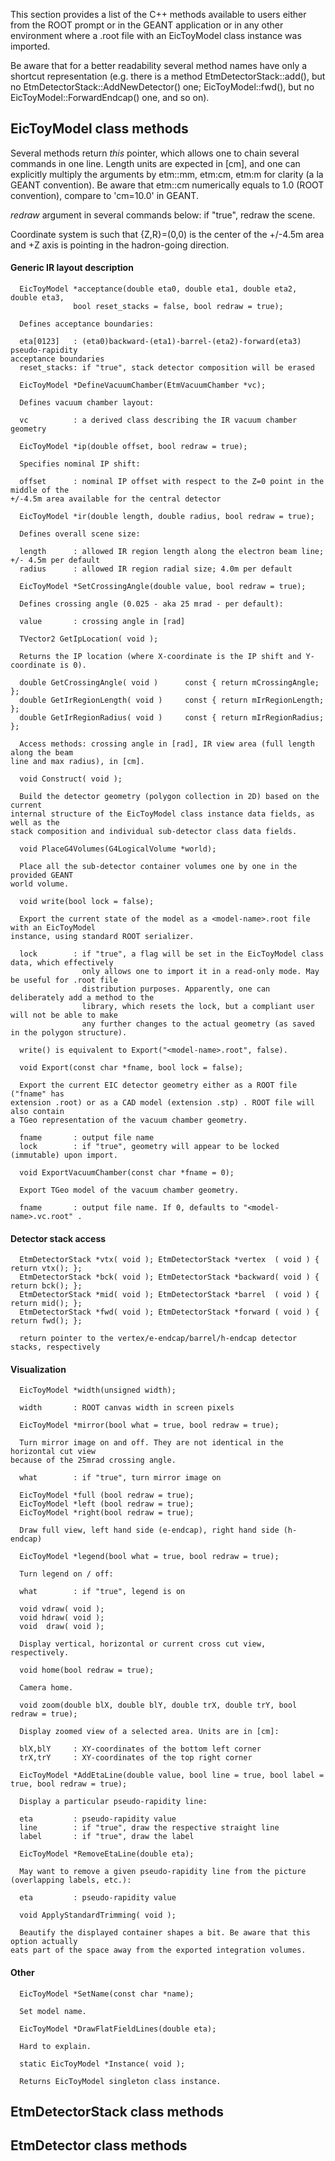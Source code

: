 
This section provides a list of the C++ methods available to users either from the 
ROOT prompt or in the GEANT application or in any other environment where a .root 
file with an EicToyModel class instance was imported.

Be aware that for a better readability several method names have only a shortcut 
representation (e.g. there is a method EtmDetectorStack::add(), but no 
EtmDetectorStack::AddNewDetector() one; EicToyModel::fwd(), but no 
EicToyModel::ForwardEndcap() one, and so on). 

EicToyModel class methods
-------------------------

  Several methods return *this* pointer, which allows one to chain several commands 
in one line. Length units are expected in [cm], and one can explicitly multiply the 
arguments by etm::mm, etm:cm, etm:m for clarity (a la GEANT convention). Be aware
that etm::cm numerically equals to 1.0 (ROOT convention), compare to 'cm=10.0' in GEANT.

  *redraw* argument in several commands below: if "true", redraw the scene.

  Coordinate system is such that {Z,R}=(0,0) is the center of the +/-4.5m area and +Z
axis is pointing in the hadron-going direction.

#### Generic IR layout description 

```
  EicToyModel *acceptance(double eta0, double eta1, double eta2, double eta3, 
			  bool reset_stacks = false, bool redraw = true);

  Defines acceptance boundaries:

  eta[0123]   : (eta0)backward-(eta1)-barrel-(eta2)-forward(eta3) pseudo-rapidity 
acceptance boundaries
  reset_stacks: if "true", stack detector composition will be erased
```

```
  EicToyModel *DefineVacuumChamber(EtmVacuumChamber *vc);

  Defines vacuum chamber layout:

  vc          : a derived class describing the IR vacuum chamber geometry
```

```
  EicToyModel *ip(double offset, bool redraw = true);

  Specifies nominal IP shift:

  offset      : nominal IP offset with respect to the Z=0 point in the middle of the 
+/-4.5m area available for the central detector
```

```
  EicToyModel *ir(double length, double radius, bool redraw = true);

  Defines overall scene size:

  length      : allowed IR region length along the electron beam line; +/- 4.5m per default
  radius      : allowed IR region radial size; 4.0m per default
```

```
  EicToyModel *SetCrossingAngle(double value, bool redraw = true);

  Defines crossing angle (0.025 - aka 25 mrad - per default):

  value       : crossing angle in [rad]
```

```
  TVector2 GetIpLocation( void );

  Returns the IP location (where X-coordinate is the IP shift and Y-coordinate is 0).
```

```
  double GetCrossingAngle( void )      const { return mCrossingAngle; };
  double GetIrRegionLength( void )     const { return mIrRegionLength; };
  double GetIrRegionRadius( void )     const { return mIrRegionRadius; };

  Access methods: crossing angle in [rad], IR view area (full length along the beam 
line and max radius), in [cm].
```

```
  void Construct( void );

  Build the detector geometry (polygon collection in 2D) based on the current 
internal structure of the EicToyModel class instance data fields, as well as the 
stack composition and individual sub-detector class data fields.
```

```
  void PlaceG4Volumes(G4LogicalVolume *world);

  Place all the sub-detector container volumes one by one in the provided GEANT 
world volume.
```

```
  void write(bool lock = false);

  Export the current state of the model as a <model-name>.root file with an EicToyModel
instance, using standard ROOT serializer.

  lock        : if "true", a flag will be set in the EicToyModel class data, which effectively
                only allows one to import it in a read-only mode. May be useful for .root file
                distribution purposes. Apparently, one can deliberately add a method to the 
                library, which resets the lock, but a compliant user will not be able to make 
                any further changes to the actual geometry (as saved in the polygon structure).

  write() is equivalent to Export("<model-name>.root", false). 
```

```
  void Export(const char *fname, bool lock = false);

  Export the current EIC detector geometry either as a ROOT file ("fname" has
extension .root) or as a CAD model (extension .stp) . ROOT file will also contain 
a TGeo representation of the vacuum chamber geometry. 

  fname       : output file name 
  lock        : if "true", geometry will appear to be locked (immutable) upon import.
```

```
  void ExportVacuumChamber(const char *fname = 0);

  Export TGeo model of the vacuum chamber geometry. 

  fname       : output file name. If 0, defaults to "<model-name>.vc.root" .
```

#### Detector stack access

```
  EtmDetectorStack *vtx( void ); EtmDetectorStack *vertex  ( void ) { return vtx(); };
  EtmDetectorStack *bck( void ); EtmDetectorStack *backward( void ) { return bck(); };
  EtmDetectorStack *mid( void ); EtmDetectorStack *barrel  ( void ) { return mid(); };
  EtmDetectorStack *fwd( void ); EtmDetectorStack *forward ( void ) { return fwd(); };

  return pointer to the vertex/e-endcap/barrel/h-endcap detector stacks, respectively
```

#### Visualization

```
  EicToyModel *width(unsigned width);

  width       : ROOT canvas width in screen pixels   
```

```
  EicToyModel *mirror(bool what = true, bool redraw = true);

  Turn mirror image on and off. They are not identical in the horizontal cut view 
because of the 25mrad crossing angle.

  what        : if "true", turn mirror image on
```

```
  EicToyModel *full (bool redraw = true);
  EicToyModel *left (bool redraw = true);
  EicToyModel *right(bool redraw = true);

  Draw full view, left hand side (e-endcap), right hand side (h-endcap)
```

```
  EicToyModel *legend(bool what = true, bool redraw = true);

  Turn legend on / off:

  what        : if "true", legend is on
```

```
  void vdraw( void );
  void hdraw( void );
  void  draw( void );

  Display vertical, horizontal or current cross cut view, respectively.
```

```
  void home(bool redraw = true);

  Camera home.
```

```
  void zoom(double blX, double blY, double trX, double trY, bool redraw = true);

  Display zoomed view of a selected area. Units are in [cm]:

  blX,blY     : XY-coordinates of the bottom left corner
  trX,trY     : XY-coordinates of the top right corner
```

```
  EicToyModel *AddEtaLine(double value, bool line = true, bool label = true, bool redraw = true);

  Display a particular pseudo-rapidity line:

  eta         : pseudo-rapidity value
  line        : if "true", draw the respective straight line
  label       : if "true", draw the label
```

```
  EicToyModel *RemoveEtaLine(double eta);

  May want to remove a given pseudo-rapidity line from the picture (overlapping labels, etc.):

  eta         : pseudo-rapidity value
```

```
  void ApplyStandardTrimming( void );

  Beautify the displayed container shapes a bit. Be aware that this option actually 
eats part of the space away from the exported integration volumes.
```

#### Other


```
  EicToyModel *SetName(const char *name);

  Set model name.
```

```
  EicToyModel *DrawFlatFieldLines(double eta);

  Hard to explain.
```

```
  static EicToyModel *Instance( void );

  Returns EicToyModel singleton class instance.
```



EtmDetectorStack class methods
------------------------------


EtmDetector class methods
-------------------------